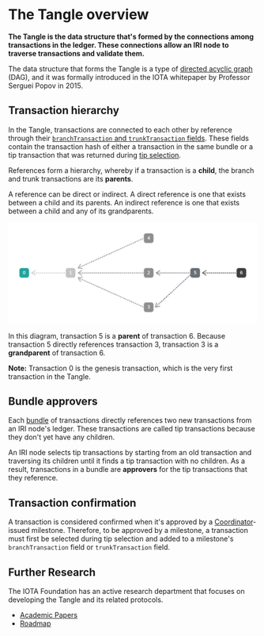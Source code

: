 # The Tangle overview

**The Tangle is the data structure that's formed by the connections among transactions in the ledger. These connections allow an IRI node to traverse transactions and validate them.**

The data structure that forms the Tangle is a type of [directed acyclic graph](https://en.wikipedia.org/wiki/Directed_acyclic_graph) (DAG), and it was formally introduced in the IOTA whitepaper by Professor Serguei Popov in 2015.

## Transaction hierarchy

In the Tangle, transactions are connected to each other by reference through their [`branchTransaction` and `trunkTransaction` fields](root://iota-basics/0.1/references/structure-of-a-transaction.md). These fields contain the transaction hash of either a transaction in the same bundle or a tip transaction that was returned during [tip selection](../concepts/tip-selection.md).

References form a hierarchy, whereby if a transaction is a **child**, the branch and trunk transactions are its **parents**.

A reference can be direct or indirect. A direct reference is one that exists between a child and its parents. An indirect reference is one that exists between a child and any of its grandparents.

![A directed acyclic graph](../dag.png)

In this diagram, transaction 5 is a **parent** of transaction 6. Because transaction 5 directly references transaction 3, transaction 3 is a **grandparent** of transaction 6.

**Note:** Transaction 0 is the genesis transaction, which is the very first transaction in the Tangle.

## Bundle approvers

Each [bundle](root://iota-basics/0.1/concepts/structure-of-a-bundle.md) of transactions directly references two new transactions from an IRI node's ledger. These transactions are called tip transactions because they don't yet have any children.

An IRI node selects tip transactions by starting from an old transaction and traversing its children until it finds a tip transaction with no children. As a result, transactions in a bundle are **approvers** for the tip transactions that they reference.

## Transaction confirmation

A transaction is considered confirmed when it's approved by a [Coordinator](../concepts/the-coordinator.md)-issued milestone. Therefore, to be approved by a milestone, a transaction must first be selected during tip selection and added to a milestone's `branchTransaction` field or `trunkTransaction` field.

## Further Research

The IOTA Foundation has an active research department that focuses on developing the Tangle and its related protocols.

* [Academic Papers](https://www.iota.org/research/academic-papers)
* [Roadmap](https://www.iota.org/research/roadmap)
